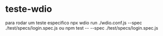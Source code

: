 # teste-wdio

para rodar um teste especifico
npx wdio run ./wdio.conf.js --spec ./test/specs/login.spec.js
ou 
npm test -- --spec ./test/specs/login.spec.js
